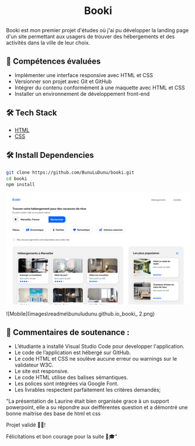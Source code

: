 
# <p align="center">Booki</p>
  
Booki est mon premier projet d'études où j'ai pu développer la landing page d'un site permettant aux usagers de trouver des hébergements et des activités dans la ville de leur choix. 

## 🧐 Compétences évaluées   
- Implémenter une interface responsive avec HTML et CSS
- Versionner son projet avec Git et GitHub
- Intégrer du contenu conformément à une maquette avec HTML et CSS
- Installer un environnement de développement front-end

## 🛠️ Tech Stack
- [HTML](https://developer.mozilla.org/fr/docs/Web/HTML)
- [CSS](https://developer.mozilla.org/fr/docs/Web/CSS)

## 🛠️ Install Dependencies    
```bash
git clone https://github.com/BunuLuDunu/booki.git
cd booki
npm install
```

![Desktop](images\readme\bunuludunu.github.io_booki_.png)

![Mobile](images\readme\bunuludunu.github.io_booki_ 2.png)


## 🙇 Commentaires de soutenance :
- L’étudiante a installé Visual Studio Code pour developper l'application.
- Le code de l’application est hébergé sur GitHub.
- Le code HTML et CSS ne soulève aucune erreur ou warnings sur le validateur W3C.
- Le site est responsive.
- Le code HTML utilise des balises sémantiques.
- Les polices sont intégrées via Google Font.
- Les livrables respectent parfaitement les critères demandés;

"La présentation de Laurine était bien organisée grace à un support powerpoint, elle a su répondre aux deifférentes question et a démontré une bonne maitrise des base de html et css

Projet validé 👏🏾!

Félicitations et bon courage pour la suite 🎉🎓"
        



        
        
        
    